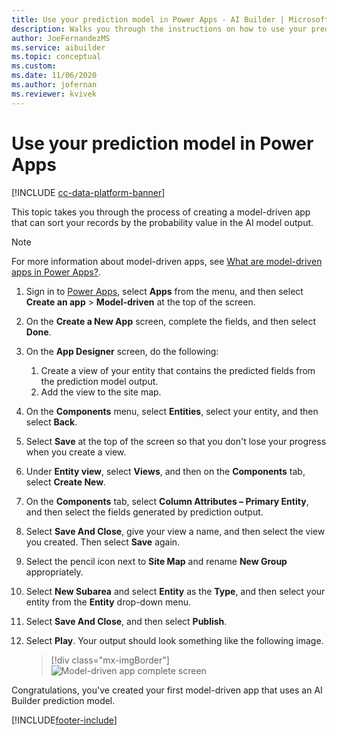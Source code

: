 ```yaml
---
title: Use your prediction model in Power Apps - AI Builder | Microsoft Docs
description: Walks you through the instructions on how to use your prediction model in a model-driven app.
author: JoeFernandezMS
ms.service: aibuilder
ms.topic: conceptual
ms.custom: 
ms.date: 11/06/2020
ms.author: jofernan
ms.reviewer: kvivek
---
```


# Use your prediction model in Power Apps

[!INCLUDE [cc-data-platform-banner](includes/cc-data-platform-banner.md)]

This topic takes you through the process of creating a model-driven app that can sort your records by the probability value in the AI model output.

> [!NOTE]
> For more information about model-driven apps, see [What are model-driven apps in Power Apps?](/powerapps/maker/model-driven-apps/model-driven-app-overview).

1. Sign in to [Power Apps](https://make.powerapps.com/), select **Apps** from the menu, and then select **Create an app** > **Model-driven** at the top of the screen.
1. On the **Create a New App** screen, complete the fields, and then select **Done**.
1. On the **App Designer** screen, do the following:
    1. Create a view of your entity that contains the predicted fields from the prediction model<!--Edit okay?--> output.
    2. Add the view to the site map.
1. On the **Components** menu, select **Entities**, select your entity, and then select **Back**.
1. Select **Save** at the top of the screen so that you don't lose your progress when you create a view. 
1. Under **Entity view**, select **Views**, and then on the **Components** tab, select **Create New**.
1. On the **Components** tab, select **Column Attributes – Primary Entity**, and then select the fields generated by prediction output.
1. Select **Save And Close**, give your view a name, and then select the view you created. Then select **Save** again. 
1. Select the pencil icon next to **Site Map** and rename **New Group** appropriately. 
1. Select **New Subarea** and select **Entity** as the **Type**, and then select your entity from the **Entity** drop-down menu.
1. Select **Save And Close**, and then select **Publish**.
1. Select **Play**. Your output should look something like the following image.

    > [!div class="mx-imgBorder"]
    > ![Model-driven app complete screen](media/model-driven-app-scr.png "Model-driven app complete screen")

Congratulations, you've created your first model-driven app that uses an AI Builder prediction model.


[!INCLUDE[footer-include](includes/footer-banner.md)]